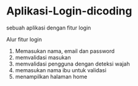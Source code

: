 # Aplikasi-Login-dicoding
sebuah aplikasi dengan fitur login

Alur fitur login
1. Memasukan nama, email dan password 
2. memvalidasi masukan 
3. memvalidasi pengguna dengan deteksi wajah 
4. memasukan nama ibu untuk validasi
5. menampilkan halaman home

